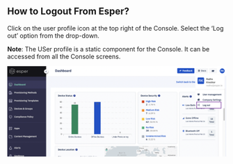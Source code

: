 ## How to Logout From Esper?

Click on the user profile icon at the top right of the Console. Select the ‘Log out’ option from the drop-down.

  

**Note**: The USer profile is a static component for the Console. It can be accessed from all the Console screens.

  

![](./images/logout.png)